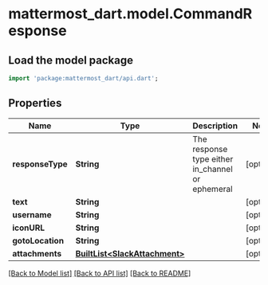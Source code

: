# mattermost_dart.model.CommandResponse

## Load the model package
```dart
import 'package:mattermost_dart/api.dart';
```

## Properties
Name | Type | Description | Notes
------------ | ------------- | ------------- | -------------
**responseType** | **String** | The response type either in_channel or ephemeral | [optional] 
**text** | **String** |  | [optional] 
**username** | **String** |  | [optional] 
**iconURL** | **String** |  | [optional] 
**gotoLocation** | **String** |  | [optional] 
**attachments** | [**BuiltList&lt;SlackAttachment&gt;**](SlackAttachment.md) |  | [optional] 

[[Back to Model list]](../README.md#documentation-for-models) [[Back to API list]](../README.md#documentation-for-api-endpoints) [[Back to README]](../README.md)


